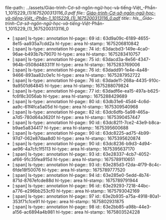 file-path:: ../assets/Giáo-trình-Cơ-sở-ngôn-ngữ-học-và-tiếng-Việt_-Phần-1_1015229_(1)_1675200313116_0.pdf
file:: [Giáo-trình-Cơ-sở-ngôn-ngữ-học-và-tiếng-Việt_-Phần-1_1015229_(1)_1675200313116_0.pdf](../assets/Giáo-trình-Cơ-sở-ngôn-ngữ-học-và-tiếng-Việt_-Phần-1_1015229_(1)_1675200313116_0.pdf)
title:: hls__Giáo-trình-Cơ-sở-ngôn-ngữ-học-và-tiếng-Việt_-Phần-1_1015229_(1)_1675200313116_0

- [:span]
  ls-type:: annotation
  hl-page:: 69
  id:: 63d9a09c-6189-4655-8e15-aa935a7cdd2a
  hl-type:: area
  hl-stamp:: 1675206810842
- [:span]
  ls-type:: annotation
  hl-page:: 74
  id:: 63dacbd3-149e-4ca0-96ae-b493b7b79070
  hl-type:: area
  hl-stamp:: 1675283410757
- [:span]
  ls-type:: annotation
  hl-page:: 75
  id:: 63dacd3a-8e56-4347-964b-0508d483311f
  hl-type:: area
  hl-stamp:: 1675283769006
- [:span]
  ls-type:: annotation
  hl-page:: 76
  id:: 63dadd91-1e4e-4a48-9466-893aa82c0e1c
  hl-type:: area
  hl-stamp:: 1675287952722
- [:span]
  ls-type:: annotation
  hl-page:: 76
  id:: 63dade11-268a-4435-910c-9a9501d64845
  hl-type:: area
  hl-stamp:: 1675288079824
- [:span]
  ls-type:: annotation
  hl-page:: 77
  id:: 63dadf6e-ea15-497a-b625-fc6f8c3056ab
  hl-type:: area
  hl-stamp:: 1675288429689
- [:span]
  ls-type:: annotation
  hl-page:: 80
  id:: 63db31e6-45d4-4c6d-aa9c-61f4fca5a05d
  hl-type:: area
  hl-stamp:: 1675309540968
- [:span]
  ls-type:: annotation
  hl-page:: 82
  id:: 63dc6dfb-5a98-465a-a7d5-780d64a3620f
  hl-type:: area
  hl-stamp:: 1675390457447
- [:span]
  ls-type:: annotation
  hl-page:: 90
  id:: 63dc8211-7ce2-43e9-b8ca-b9ae5a834417
  hl-type:: area
  hl-stamp:: 1675395600688
- [:span]
  ls-type:: annotation
  hl-page:: 90
  id:: 63dc8225-ad75-4b99-97d7-062e87daa8d0
  hl-type:: area
  hl-stamp:: 1675395620874
- [:span]
  ls-type:: annotation
  hl-page:: 90
  id:: 63dc8236-b9d3-4d94-ae96-4a7cfc1f5113
  hl-type:: area
  hl-stamp:: 1675395637170
- [:span]
  ls-type:: annotation
  hl-page:: 93
  id:: 63e28337-4cb7-4052-af66-91c35fea915d
  hl-type:: area
  hl-stamp:: 1675789110651
- [:span]
  ls-type:: annotation
  hl-page:: 93
  id:: 63e285d3-f2da-4f79-8c4c-6fde18f50076
  hl-type:: area
  hl-stamp:: 1675789777520
- [:span]
  ls-type:: annotation
  hl-page:: 94
  id:: 63e285e0-5edd-4b74-871d-8767efcde88d
  hl-type:: area
  hl-stamp:: 1675789791944
- [:span]
  ls-type:: annotation
  hl-page:: 96
  id:: 63e29293-7218-44bc-a776-e296bb253cf0
  hl-type:: area
  hl-stamp:: 1675793042169
- [:span]
  ls-type:: annotation
  hl-page:: 97
  id:: 63e2b935-a75a-4918-80a1-353f71c1ce91
  hl-type:: area
  hl-stamp:: 1675802931875
- [:span]
  ls-type:: annotation
  hl-page:: 98
  id:: 63e2bb85-a98b-44e3-a156-ac6894a4b981
  hl-type:: area
  hl-stamp:: 1675803524228